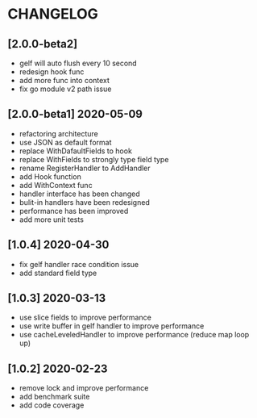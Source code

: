 # CHANGELOG
## [2.0.0-beta2] 
- gelf will auto flush every 10 second
- redesign hook func
- add more func into context
- fix go module v2 path issue

## [2.0.0-beta1] 2020-05-09
- refactoring architecture
- use JSON as default format
- replace WithDafaultFields to hook
- replace WithFields to strongly type field type
- rename RegisterHandler to AddHandler
- add Hook function
- add WithContext func
- handler interface has been changed
- bulit-in handlers have been redesigned
- performance has been improved
- add more unit tests


## [1.0.4] 2020-04-30
- fix gelf handler race condition issue
- add standard field type

## [1.0.3] 2020-03-13
- use slice fields to improve performance
- use write buffer in gelf handler to improve performance
- use cacheLeveledHandler to improve performance (reduce map loop up)

## [1.0.2] 2020-02-23
- remove lock and improve performance
- add benchmark suite
- add code coverage